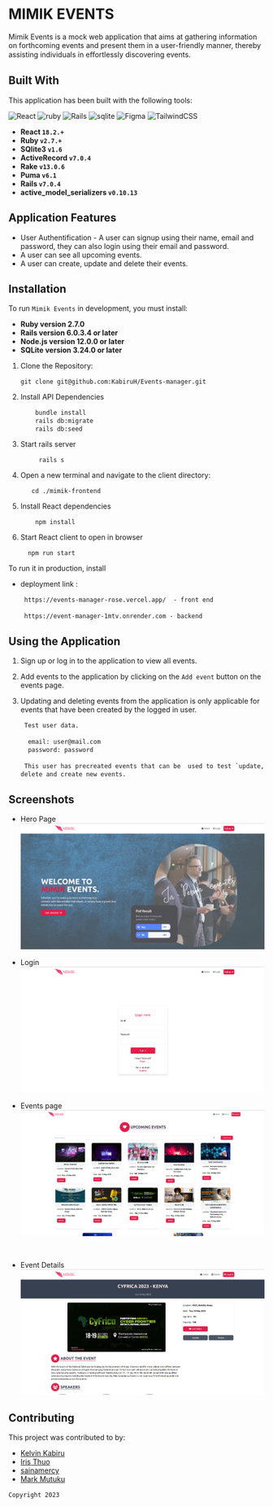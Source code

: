 # MIMIK EVENTS

Mimik Events is a mock web application that aims at gathering information on forthcoming
events and present them in a user-friendly manner, thereby assisting individuals in eﬀortlessly
discovering events.

## Built With

This application has been built with the following tools:

![React](https://img.shields.io/badge/react-%2320232a.svg?style=for-the-badge&logo=react&logoColor=%2361DAFB)
![ruby](https://img.shields.io/badge/Ruby-CC342D?style=for-the-badge&logo=ruby&logoColor=white)
![Rails](https://img.shields.io/badge/rails-%23CC0000.svg?style=for-the-badge&logo=ruby-on-rails&logoColor=white)
![sqlite](https://img.shields.io/badge/SQLite-07405E?style=for-the-badge&logo=sqlite&logoColor=white)
![Figma](https://img.shields.io/badge/figma-%23F24E1E.svg?style=for-the-badge&logo=figma&logoColor=white)
![TailwindCSS](https://img.shields.io/badge/tailwindcss-%2338B2AC.svg?style=for-the-badge&logo=tailwind-css&logoColor=white)

- **React `18.2.+`**
- **Ruby `v2.7.+`**
- **SQlite3 `v1.6`**
- **ActiveRecord `v7.0.4`**
- **Rake `v13.0.6`**
- **Puma `v6.1`**
- **Rails `v7.0.4`**
- **active_model_serializers `v0.10.13`**

## Application Features

- User Authentification - A user can signup using their name, email and password, they can also login using their email and password.
- A user can see all upcoming events.
- A user can create, update and delete their events.

## Installation

To run `Mimik Events` in development, you must install:

- **Ruby version 2.7.0**
- **Rails version 6.0.3.4 or later**
- **Node.js version 12.0.0 or later**
- **SQLite version 3.24.0 or later**

1. Clone the Repository:

   ```
   git clone git@github.com:KabiruH/Events-manager.git

   ```

2. Install API Dependencies
   ```
       bundle install
       rails db:migrate
       rails db:seed
   ```
3. Start rails server
   ```
        rails s
   ```
4. Open a new terminal and navigate to the client directory:

   ```
      cd ./mimik-frontend
   ```

5. Install React dependencies
   ```
       npm install
   ```
6. Start React client to open in browser
   ```
     npm run start
   ```

To run it in production, install

- deployment link :

  ```
   https://events-manager-rose.vercel.app/  - front end

   https://event-manager-1mtv.onrender.com - backend

  ```

## Using the Application

1. Sign up or log in to the application to view all events.
2. Add events to the application by clicking on the `Add event` button on the events page.
3. Updating and deleting events from the application is only applicable for events that have been created by the logged in user.

   ```
    Test user data.

     email: user@mail.com
     password: password

    This user has precreated events that can be  used to test `update, delete and create new events.
   ```

## Screenshots

- Hero Page
  ![hero page](mimik-frontend/public/assets/hero.png)
  <br />

- Login
  ![Login Image](mimik-frontend/public/assets/login.png)
  <br />

- Events page
![Events Image](mimik-frontend/public/assets/events.png)
<br />

- Event Details
  ![Event Details Image](mimik-frontend/public/assets/details.png)
  <br />

## Contributing

This project was contributed to by:

- [Kelvin Kabiru](https://github.com/KabiruH)
- [Iris Thuo](https://github.com/IrisThuo)
- [sainamercy](https://github.com/sainamercy)
- [Mark Mutuku](https://github.com/Tusko97)

```markdown
Copyright 2023
```
